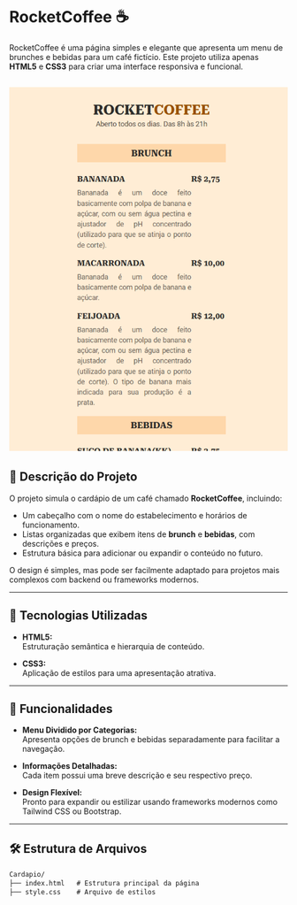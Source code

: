 # RocketCoffee ☕

RocketCoffee é uma página simples e elegante que apresenta um menu de brunches e bebidas para um café fictício. Este projeto utiliza apenas **HTML5** e **CSS3** para criar uma interface responsiva e funcional.

![Preview](./img/print.png)
---

## 📝 Descrição do Projeto

O projeto simula o cardápio de um café chamado **RocketCoffee**, incluindo:  
- Um cabeçalho com o nome do estabelecimento e horários de funcionamento.  
- Listas organizadas que exibem itens de **brunch** e **bebidas**, com descrições e preços.  
- Estrutura básica para adicionar ou expandir o conteúdo no futuro.

O design é simples, mas pode ser facilmente adaptado para projetos mais complexos com backend ou frameworks modernos.

---

## 🚀 Tecnologias Utilizadas

- **HTML5:**  
  Estruturação semântica e hierarquia de conteúdo.  

- **CSS3:**  
  Aplicação de estilos para uma apresentação atrativa.  

---

## 🌟 Funcionalidades

- **Menu Dividido por Categorias:**  
  Apresenta opções de brunch e bebidas separadamente para facilitar a navegação.  

- **Informações Detalhadas:**  
  Cada item possui uma breve descrição e seu respectivo preço.  

- **Design Flexível:**  
  Pronto para expandir ou estilizar usando frameworks modernos como Tailwind CSS ou Bootstrap.  

---

## 🛠️ Estrutura de Arquivos

```plaintext
Cardapio/
├── index.html   # Estrutura principal da página
├── style.css    # Arquivo de estilos

